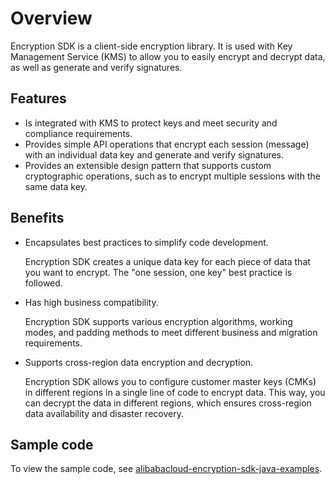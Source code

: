 # Overview

Encryption SDK is a client-side encryption library. It is used with Key Management Service \(KMS\) to allow you to easily encrypt and decrypt data, as well as generate and verify signatures.

## Features

-   Is integrated with KMS to protect keys and meet security and compliance requirements.
-   Provides simple API operations that encrypt each session \(message\) with an individual data key and generate and verify signatures.
-   Provides an extensible design pattern that supports custom cryptographic operations, such as to encrypt multiple sessions with the same data key.

## Benefits

-   Encapsulates best practices to simplify code development.

    Encryption SDK creates a unique data key for each piece of data that you want to encrypt. The "one session, one key" best practice is followed.

-   Has high business compatibility.

    Encryption SDK supports various encryption algorithms, working modes, and padding methods to meet different business and migration requirements.

-   Supports cross-region data encryption and decryption.

    Encryption SDK allows you to configure customer master keys \(CMKs\) in different regions in a single line of code to encrypt data. This way, you can decrypt the data in different regions, which ensures cross-region data availability and disaster recovery.


## Sample code

To view the sample code, see [alibabacloud-encryption-sdk-java-examples](https://github.com/aliyun/alibabacloud-encryption-sdk-java/tree/master/src/examples).

